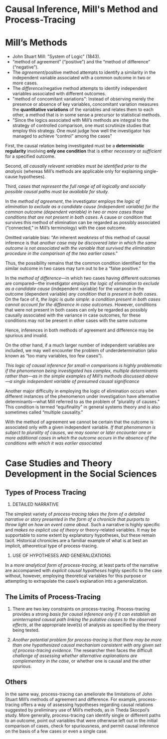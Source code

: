 # Causal Inference, Mill's Method and Process-Tracing


# Mill’s Methods
- John Stuart Mill: "System of Logic" (1843).
- “method of agreement” (“positive”) and the “method of difference” (“negative”).
- The *agreement*/positive method attempts to identify a similarity in the independent variable associated with a common outcome in two or more cases. 
- The *difference*/negative method attempts to identify independent variables associated with different outcomes.
- "method of concomitant variations": Instead of observing merely the presence or absence of key variables, concomitant variation measures the **quantitative variations** of the variables and relates them to each other, a method that is in some sense a precursor to statistical methods.
- "Since the logics associated with Mill’s methods are integral to the strategy of controlled comparison, one must scrutinize studies that employ this strategy. One must judge how well the investigator has managed to achieve “control” among the cases"


First, the causal relation being investigated must be a **deterministic regularity** involving **only one condition** that is either *necessary* or *sufficient* for a specified outcome. 

Second, *all causally relevant variables must be identified prior to the analysis* (whereas Mill’s methods are applicable only for explaining single-cause hypotheses). 

Third, *cases that represent the full range of all logically and socially possible causal paths must be available for study*.

In the *method of agreement*, the investigator employs the *logic of elimination to exclude as a candidate cause (independent variable) for the common outcome (dependent variable) in two or more cases those conditions that are not present in both cases*. A cause or condition that survives this method of elimination can be regarded as possibly associated (“connected,” in Mill’s terminology) with the case outcome. 

Omitted variable bias: "An inherent *weakness* of this method of causal inference is that *another case may be discovered later in which the same outcome is not associated with the variable that survived the elimination procedure in the comparison of the two earlier cases*."

Thus, the possibility remains that the common condition identified for the similar outcome in two cases may turn out to be a “false positive.”


In the *method of difference*—in which two cases having different outcomes are compared—the investigator *employs the logic of elimination to exclude as a candidate cause* (independent variable) for the variance in the outcome (dependent variable) *any condition that is present in both cases*. On the face of it, *the logic is quite simple: a condition present in both cases cannot account for the difference in case outcomes*. However, conditions that were not present in both cases can only be regarded as possibly causally associated with the variance in case outcomes, for these conditions may not be present in other cases with the same outcome

Hence, inferences in both methods of agreement and difference may be spurious and invalid.

On the other hand, if a much larger number of independent variables are included, we may well encounter the problem of underdetermination (also known as “too many variables, too few cases”).


*This logic of causal inference for small-n comparisons is highly problematic if the phenomenon being investigated has complex, multiple determinants rather than—as in the simple examples of Mill’s methods discussed above—a single independent variable of presumed causal significance*

Another major difficulty in employing the logic of elimination occurs when different instances of the phenomenon under investigation have alternative determinants—what Mill referred to as the problem of “plurality of causes.” This condition is termed “equifinality” in general systems theory and is also sometimes called “multiple causality.”

With the method of agreement we cannot be certain that the outcome is associated only with a given independent variable. *If that phenomenon is subject to plurality of causes, we may sooner or later encounter one or more additional cases in which the outcome occurs in the absence of the conditions with which it was earlier associated*



# Case Studies and Theory Development in the Social Sciences

## Types of Process Tracing

1. DETAILED NARRATIVE

The simplest variety of *process-tracing takes the form of a detailed narrative or story presented in the form of a chronicle that purports to throw light on how an event came about*. Such a narrative is highly specific and *makes no explicit use of theory* or theory-related variables. It may be supportable to some extent by explanatory hypotheses, but these remain tacit. Historical chronicles are a familiar example of what is at best an implicit, atheoretical type of process-tracing.

1. USE OF HYPOTHESES AND GENERALIZATIONS

In a *more analytical form of process-tracing*, at least parts of the narrative are accompanied with *explicit causal hypotheses* highly specific to the case without, however, employing theoretical variables for this purpose or attempting to extrapolate the case’s explanation into a generalization.

## The Limits of Process-Tracing

1. There are two key constraints on process-tracing. Process-tracing provides a *strong basis for causal inference only if it can establish an uninterrupted causal path linking the putative causes to the observed effects*, at the appropriate level(s) of analysis as specified by the theory being tested.

2. *Another potential problem for process-tracing is that there may be more than one hypothesized causal mechanism consistent with any given set of process-tracing evidence*. The researcher then faces the difficult *challenge of assessing whether alternative explanations are complementary in the case*, or whether one is causal and the other spurious.


## Others

In the same way, process-tracing can ameliorate the limitations of John Stuart
Mill’s methods of agreement and difference. For example, process-tracing offers a way of assessing hypotheses regarding causal relations suggested by preliminary use of Mill’s methods, as in Theda Skocpol’s study. More generally, process-tracing can identify single or different paths to an outcome, point out variables that were otherwise left out in the initial comparison of cases, check for spuriousness, and permit causal inference on the basis of a few cases or even a single case.
